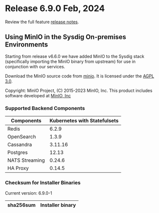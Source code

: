 Release 6.9.0 Feb, 2024
===

Review the full feature [release notes](https://docs.sysdig.com/en/sysdig-on-premises-release-notes.html).

## Using MinIO in the Sysdig On-premises Environments

Starting from release v6.6.0 we have added MinIO to the Sysdig stack (specifically importing the MinIO binary from upstream) for use in conjunction with our services.

Download the MinIO source code from [minio](https://github.com/minio/minio). It is licensed under the [AGPL 3.0](https://github.com/minio/minio/blob/master/LICENSE).

Copyright: MinIO Project, (C) 2015-2023 MinIO, Inc. This product includes software developed at [MinIO, Inc](https://min.io/)

### Supported Backend Components

| **Components** | **Kubernetes with Statefulsets** |
|---|---|
| Redis                      | 6.2.9 |
| OpenSearch                 | 1.3.9 |
| Cassandra                  | 3.11.16 |
| Postgres                   | 12.13 |
| NATS Streaming             | 0.24.6 |
| HA Proxy                   | 0.14.5 |


### Checksum for Installer Binaries

Current version: 6.9.0-1

| **sha256sum** | **Installer binary** |
|---|---|
